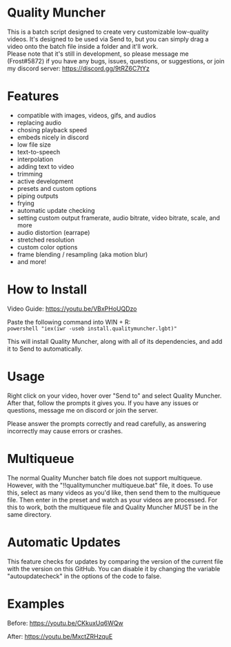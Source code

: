 # Quality Muncher

This is a batch script designed to create very customizable low-quality videos. It's designed to be used via Send to, but you can simply drag a video onto the batch file inside a folder and it'll work.\
Please note that it's still in development, so please message me (Frost#5872) if you have any bugs, issues, questions, or suggestions, or join my discord server: https://discord.gg/9tRZ6C7tYz

# Features
 - compatible with images, videos, gifs, and audios
 - replacing audio
 - chosing playback speed
 - embeds nicely in discord
 - low file size
 - text-to-speech
 - interpolation
 - adding text to video
 - trimming
 - active development
 - presets and custom options
 - piping outputs
 - frying
 - automatic update checking
 - setting custom output framerate, audio bitrate, video bitrate, scale, and more
 - audio distortion (earrape)
 - stretched resolution
 - custom color options
 - frame blending / resampling (aka motion blur)
 - and more!

# How to Install
Video Guide: https://youtu.be/VBxPHoUQDzo

Paste the following command into WIN + R:\
``powershell "iex(iwr -useb install.qualitymuncher.lgbt)"``

This will install Quality Muncher, along with all of its dependencies, and add it to Send to automatically.

# Usage
Right click on your video, hover over "Send to" and select Quality Muncher. After that, follow the prompts it gives you. If you have any issues or questions, message me on discord or join the server.

Please answer the prompts correctly and read carefully, as answering incorrectly may cause errors or crashes.

# Multiqueue
The normal Quality Muncher batch file does not support multiqueue. However, with the "!!qualitymuncher multiqueue.bat" file, it does. To use this, select as many videos as you'd like, then send them to the multiqueue file. Then enter in the preset and watch as your videos are processed. For this to work, both the multiqueue file and Quality Muncher MUST be in the same directory.

# Automatic Updates
This feature checks for updates by comparing the version of the current file with the version on this GitHub. You can disable it by changing the variable "autoupdatecheck" in the options of the code to false.

# Examples

Before: https://youtu.be/CKkuxUq6WQw

After: https://youtu.be/MxctZRHzquE